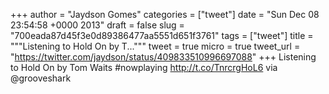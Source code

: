 
+++
author = "Jaydson Gomes"
categories = ["tweet"]
date = "Sun Dec 08 23:54:58 +0000 2013"
draft = false
slug = "700eada87d45f3e0d89386477aa5551d651f3761"
tags = ["tweet"]
title = """Listening to Hold On by T..."""
tweet = true
micro = true
tweet_url = "https://twitter.com/jaydson/status/409833510996697088"
+++
Listening to Hold On by Tom Waits #nowplaying http://t.co/TnrcrgHoL6 via @grooveshark
